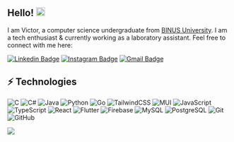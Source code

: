 ## Hello! <img src="https://raw.githubusercontent.com/aemmadi/aemmadi/master/wave.gif" width="20">

I am Victor, a computer science undergraduate from [BINUS University]([https://utdallas.edu/](https://binus.ac.id/)). I am a tech enthusiast & currently working as a laboratory assistant. Feel free to connect with me here:

[![Linkedin Badge](https://img.shields.io/badge/-victorhalimm-blue?style=flat-square&logo=Linkedin&logoColor=white&link=https://www.linkedin.com/in/victorhalimm/)](https://www.linkedin.com/in/victorhalimm/)
[![Instagram Badge](https://img.shields.io/badge/-victorhalim_-purple?style=flat-square&logo=instagram&logoColor=white&link=https://instagram.com/victorhalim_/)](https://instagram.com/victorhalim_)
[![Gmail Badge](https://img.shields.io/badge/-victorhalim18@gmail.com-c14438?style=flat-square&logo=Gmail&logoColor=white&link=mailto:victorhalim18@gmail.com)](mailto:victorhalim18@gmail.com)

## ⚡ Technologies

![C](https://img.shields.io/badge/-C-00599C?style=flat-square&logo=c)
![C#](https://img.shields.io/badge/C%23-239120?style=flat-square&logo=c-sharp&logoColor=white)
![Java](https://img.shields.io/badge/-Java-E34A86?style=flat-square&logo=Java)
![Python](https://img.shields.io/badge/-Python-black?style=flat-square&logo=Python)
![Go](https://img.shields.io/badge/Go-00ADD8?style=flat-square&logo=go&logoColor=white)
![TailwindCSS](https://img.shields.io/badge/tailwindcss-0F172A?&logo=tailwindcss)
![MUI](https://img.shields.io/badge/MUI-%230081CB.svg?style=flat-square&logo=mui&logoColor=white)
![JavaScript](https://img.shields.io/badge/-JavaScript-black?style=flat-square&logo=javascript)
![TypeScript](https://img.shields.io/badge/-TypeScript-007ACC?style=flat-square&logo=typescript)
![React](https://img.shields.io/badge/-React-black?style=flat-square&logo=react)
![Flutter](https://img.shields.io/badge/Flutter-%2302569B.svg?style=flat-square&logo=Flutter&logoColor=white)
![Firebase](https://img.shields.io/badge/Firebase-a08021?style=flat-square&logo=firebase&logoColor=ffcd34)
![MySQL](https://img.shields.io/badge/-MySQL-black?style=flat-square&logo=mysql)
![PostgreSQL](https://img.shields.io/badge/-PostgreSQL-336791?style=flat-square&logo=postgresql)
![Git](https://img.shields.io/badge/-Git-black?style=flat-square&logo=git)
![GitHub](https://img.shields.io/badge/-GitHub-181717?style=flat-square&logo=github)

![](https://github-readme-stats-git-masterrstaa-rickstaa.vercel.app/api/top-langs/?username=victorhalimm&include_all_commits=true&count_private=true&layout=compact&langs_count=8&size_weight=0.5&count_weight=0.5)
